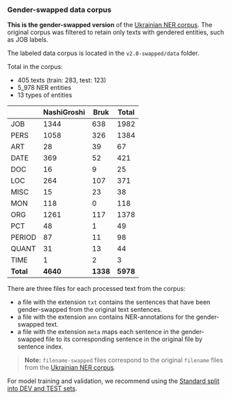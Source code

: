 ### Gender-swapped data corpus

**This is the gender-swapped version** of the [Ukrainian NER corpus](v2.0/data).
The original corpus was filtered to retain only texts with gendered entities, such as JOB labels.

The labeled data corpus is located in the `v2.0-swapped/data` folder.

Total in the corpus:

- 405 texts (train: 283, test: 123)
- 5_978 NER entities
- 13 types of entities

| | **NashiGroshi** | **Bruk** | **Total** |
|----------- |----------------- |---------- |----------- |
| JOB             | 1344              | 638      | 1982      |
| PERS            | 1058              | 326      | 1384      |
| ART             | 28                | 39       | 67        |
| DATE            | 369               | 52       | 421       |
| DOC             | 16                | 9        | 25        |
| LOC             | 264               | 107      | 371       |
| MISC            | 15                | 23       | 38        |
| MON             | 118               | 0        | 118       |
| ORG             | 1261              | 117      | 1378      |
| PCT             | 48                | 1        | 49        |
| PERIOD          | 87                | 11       | 98        |
| QUANT           | 31                | 13       | 44        |
| TIME            | 1                 | 2        | 3         |
| **Total**       | **4640**           | **1338**  | **5978**  |

There are three files for each processed text from the corpus:

- a file with the extension `txt` contains the sentences that have been gender-swapped from the original text sentences. 
- a file with the extension `ann` contains NER-annotations for the gender-swapped text.
- a file with the extension `meta` maps each sentence in the gender-swapped file to its corresponding sentence in the original file by sentence index.

> **Note:** `filename-swapped` files correspond to the original `filename` files from the [Ukrainian NER corpus](v2.0/data).

For model training and validation, we recommend using the [Standard split into DEV and TEST sets](v2.0-swapped/data/dev-test-split.txt).
